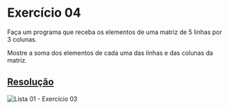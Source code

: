 # Exercício 04

Faça um programa que receba os elementos de uma matriz de 5 linhas por 3 colunas. 

Mostre a soma dos elementos de cada uma das linhas e das colunas da matriz.

## <a href="/codigo\Lista 01\Exercício 04\Program.cs">Resolução</a>

![Lista 01 - Exercício 03](/img/Lista%2001%20-%20Exerc%C3%ADcio%2004.png)